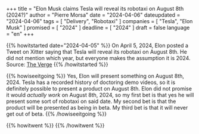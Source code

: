 +++
title     		= "Elon Musk claims Tesla will reveal its robotaxi on August 8th (2024?)"
author  		= "Pierre Morsa"
date 		    = "2024-04-06"
dateupdated		= "2024-04-06"
tags			= [ "Delivery", "Robotaxi" ]
companies		= [ "Tesla", "Elon Musk" ]
promised		= [ "2024" ]
deadline		= [ "2024" ]
draft      		= false
language		= "en"
+++

{{% howitstarted date="2024-04-05" %}}
On April 5, 2024, Elon posted a Tweet on Xitter saying that Tesla will reveal its robotaxi on August 8th. He did not mention which year, but everyone makes the assumption it is 2024. Source: [The Verge](https://www.theverge.com/2024/4/5/24122384/tesla-robotaxi-reveal-date-elon-musk-august-8)
{{% /howitstarted %}}

<!--more-->

{{% howiseeitgoing %}}
Yes, Elon will present something on August 8th, 2024. Tesla has a recorded history of doctoring demo videos, so it is definitely possible to present a product on August 8th. Elon did not promise it would *actually work* on August 8th, 2024, so my first bet is that yes he will present some sort of robotaxi on said date. My second bet is that the product will be presented as being in beta. My third bet is that it will never get out of beta.
{{% /howiseeitgoing %}}

{{% howitwent %}}
{{% /howitwent %}}
